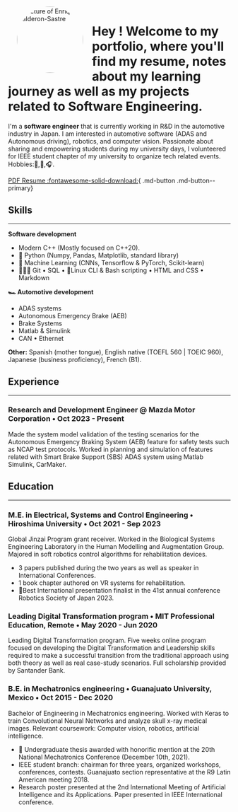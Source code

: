 [//]: # (conda activate ecs_portfolio)
[//]: # (python -m mkdocs serve) 
[//]: # (pip install mkdocs-material) 

<img alt="Picture of Enrique Calderon-Sastre" height="150px" width="150px"  src="https://media.licdn.com/dms/image/v2/D5603AQF0f6imWL_MZA/profile-displayphoto-shrink_800_800/profile-displayphoto-shrink_800_800/0/1719557555336?e=1735171200&v=beta&t=MiAqUQ3spesEwVYu3BZJKMZe8ScpDXrNDwiiBZuA9M0" align="left" hspace="20px" style="border-radius: 50%;">

# Hey ! Welcome to my portfolio, where you'll find my resume, notes about my learning journey as well as my projects related to Software Engineering. 

<p>
I'm a <b>software engineer</b> that is currently working in R&D in the automotive industry in Japan. I am interested in automotive software (ADAS and Autonomous driving), robotics, and computer vision. Passionate about sharing and empowering students during my university days, I volunteered for IEEE student chapter of my university to organize tech related events. <br> Hobbies:🏀,🏐,🎧. 
</p>

[PDF Resume :fontawesome-solid-download:](https://drive.google.com/file/d/1C1Ag2yblmY1eCf9KK_1wazmsP2e8xIIj/view?usp=sharing){ .md-button .md-button--primary}

## **Skills**
------------------------------------
**Software development** 
<ul>
<li> Modern C++ (Mostly focused on C++20). </li> 
<li> 🐍 Python (Numpy, Pandas, Matplotlib, standard library)</li> 
<li> 🤖 Machine Learning (CNNs, Tensorflow & PyTorch, Scikit-learn) </li> 
<li> 🧑🏻‍💻 Git • SQL • 🐧Linux CLI & Bash scripting • HTML and CSS • Markdown</li>
</ul>

**🏎️ Automotive development** 
<ul>
<li> ADAS systems</li> 
<li> Autonomous Emergency Brake (AEB)</li> 
<li> Brake Systems </li> 
<li> Matlab & Simulink </li> 
<li> CAN • Ethernet  </li>
</ul>

**Other:**
Spanish (mother tongue), English native (TOEFL 560 | TOEIC 960), Japanese (business proficiency), French (B1).

## **Experience**
--------------------------------
### Research and Development Engineer @ Mazda Motor Corporation  • Oct 2023 - Present
Made the system model validation of the testing scenarios for the Autonomous Emergency Braking System (AEB) feature for safety tests such as NCAP test protocols. Worked in planning and simulation of features related with Smart Brake Support (SBS) ADAS system using Matlab Simulink, CarMaker.

## **Education**
------------------------------------
### M.E. in Electrical, Systems and Control Engineering • Hiroshima University • Oct 2021 - Sep 2023
Global Jinzai Program grant receiver. Worked in the Biological Systems Engineering Laboratory in the Human Modelling and Augmentation Group. Majored in soft robotics control algorithms for rehabilitation devices.

* 3 papers published during the two years as well as speaker in International Conferences.
* 1 book chapter authored on VR systems for rehabilitation.
* 🥈Best International presentation finalist in the 41st annual conference Robotics Society of Japan 2023.

### Leading Digital Transformation program • MIT Professional Education, Remote • May 2020 - Jun 2020
Leading Digital Transformation program. Five weeks online program focused on developing the Digital Transformation and Leadership skills required to make a successful transition from the traditional approach using both theory as well as real case-study scenarios. Full scholarship provided by Santander Bank.

### B.E. in Mechatronics engineering • Guanajuato University, Mexico • Oct 2015 - Dec 2020
Bachelor of Engineering in Mechatronics engineering. Worked with Keras to train Convolutional Neural Networks and analyze skull x-ray medical images. Relevant coursework: Computer vision, robotics, artificial intelligence. 

* 🥈 Undergraduate thesis awarded with honorific mention at the 20th National Mechatronics Conference (December 10th, 2021).
* IEEE student branch: chairman for three years, organized workshops, conferences, contests. Guanajuato section representative at the R9 Latin American meeting 2018.
* Research poster presented at the 2nd International Meeting of Artificial Intelligence and its Applications. Paper presented in IEEE International conference. 